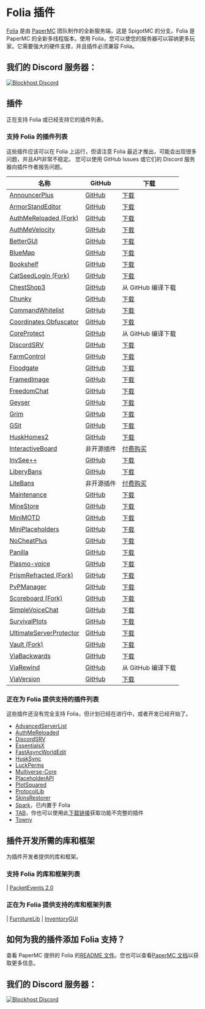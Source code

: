 # Folia 插件
[Folia](https://github.com/PaperMC/Folia) 是由 [PaperMC](https://papermc.io) 团队制作的全新服务端，这是 SpigotMC 的分支。Folia 是 PaperMC 的全新多线程版本。使用 Folia，您可以使您的服务器可以容纳更多玩家。它需要强大的硬件支撑，并且插件必须兼容 Folia。

## 我们的 Discord 服务器：

[![Blockhost Discord](https://discord.com/api/guilds/1045987129651625994/widget.png?style=banner2)](https://discord.gg/GcemTB848R)

## 插件
正在支持 Folia 或已经支持它的插件列表。

### 支持 Folia 的插件列表
这些插件应该可以在 Folia 上运行，但请注意 Folia 最近才推出，可能会出现很多问题，并且API非常不稳定。
您可以使用 GitHub Issues 或它们的 Discord 服务器向插件作者报告问题。

| 名称 | GitHub | 下载                                                                              |
| --- | --- |---------------------------------------------------------------------------------|
| [AnnouncerPlus](https://www.spigotmc.org/resources/announcer-plus-hex-rgb-placeholderapi-json-toast.81005/) | [GitHub](https://github.com/jpenilla/AnnouncerPlus) | [下载](https://jenkins.jpenilla.xyz/job/AnnouncerPlus/)                           |
| [ArmorStandEditor](https://modrinth.com/plugin/armorstandeditor-reborn/) | [GitHub](https://github.com/Wolfieheart/ArmorStandEditor) | [下载](https://modrinth.com/plugin/armorstandeditor-reborn/versions#all-versions) |
| [AuthMeReloaded (Fork)](https://github.com/HaHaWTH/AuthMeReReloaded/) | [GitHub](https://github.com/HaHaWTH/AuthMeReReloaded/) | [下载](https://github.com/HaHaWTH/AuthMeReReloaded/releases/latest/) |
| [AuthMeVelocity](https://modrinth.com/plugin/authmevelocity) | [GitHub](https://github.com/4drian3d/AuthMeVelocity) | [下载](https://modrinth.com/plugin/authmevelocity/versions#all-versions)          |
| [BetterGUI](https://www.spigotmc.org/resources/bettergui.75620/) | [GitHub](https://github.com/BetterGUI-MC/BetterGUI/) | [下载](https://github.com/BetterGUI-MC/BetterGUI/releases)                        |
| [BlueMap](https://www.spigotmc.org/resources/bluemap.83557/) | [GitHub](https://github.com/jpenilla/AnnouncerPlus) | [下载](https://github.com/BlueMap-Minecraft/BlueMap/releases)                     |
| [Bookshelf](https://www.spigotmc.org/resources/bookshelf-store-books-inside-enchantment-table-boosting-supports-protection-plugins.75804/) | [GitHub](https://github.com/LOOHP/Bookshelf) | [下载](https://ci.loohpjames.com/job/Bookshelf/)                        |
| [CatSeedLogin (Fork)](https://github.com/RenYuan-MC/CatSeedLogin) | [GitHub](https://github.com/RenYuan-MC/CatSeedLogin) | [下载](https://github.com/RenYuan-MC/CatSeedLogin/releases)                       |
| [ChestShop3](https://www.spigotmc.org/resources/chestshop.51856/) | [GitHub](https://github.com/ChestShop-authors/ChestShop-3) | 从 GitHub 编译下载                                                                   |
| [Chunky](https://www.spigotmc.org/resources/chunky.81534/) | [GitHub](https://github.com/pop4959/Chunky) | [下载](https://ci.codemc.io/view/Author/job/pop4959/job/Chunky/)                  |
| [CommandWhitelist](https://www.spigotmc.org/resources/commandwhitelist-spigot-waterfall-velocity.81326/) | [GitHub](https://github.com/YouHaveTrouble/CommandWhitelist) | [下载](https://github.com/YouHaveTrouble/CommandWhitelist/releases)               |
| [Coordinates Obfuscator](https://www.spigotmc.org/resources/coordinates-obfuscator-1-19-2-spigot-paper-folia.81139/) | [GitHub](https://github.com/Cavallium/CoordinatesObfuscator) | [下载](https://github.com/cavallium/CoordinatesObfuscator/releases)               |
| [CoreProtect](https://modrinth.com/plugin/coreprotect) | [GitHub](https://github.com/PlayPro/CoreProtect/) | 从 GitHub 编译下载                                                                   |
| [DiscordSRV](https://www.spigotmc.org/resources/discordsrv.18494/) | [GitHub](https://github.com/DiscordSRV/DiscordSRV/) | [下载](https://snapshot.discordsrv.com/)                                          |
| [FarmControl](https://www.spigotmc.org/resources/farmcontrol-1-15-1-19.86923/) | [GitHub](https://www.spigotmc.org/resources/farmcontrol-1-15-1-19.86923/) | [下载](https://ci.froobworld.com/job/FarmControl/)                                |
| [Floodgate](https://wiki.geysermc.org/floodgate/) | [GitHub](https://github.com/GeyserMC/Floodgate) | [下载](https://ci.opencollab.dev/job/GeyserMC/job/Floodgate/job/master/)          |
| [FramedImage](https://github.com/JNNGL/framedImage) | [GitHub](https://github.com/JNNGL/framedImage) | [下载](https://github.com/JNNGL/framedImage/releases)                             |
| [FreedomChat](https://modrinth.com/plugin/freedomchat) | [GitHub](https://github.com/e-im/FreedomChat) | [下载](https://modrinth.com/plugin/freedomchat/versions#all-versions)             |
| [Geyser](https://www.spigotmc.org/resources/geyser-minecraft-bedrock-protocol-support.81297/) | [GitHub](https://github.com/GeyserMC/Geyser) | [下载](https://geysermc.org/下载)                                                   |
| [Grim](https://www.spigotmc.org/resources/grim-anticheat.99923/) | [GitHub](https://github.com/GrimAnticheat/Grim) | [下载](https://www.spigotmc.org/resources/grim-anticheat.99923/)                  |
| [GSit](https://www.spigotmc.org/resources/gsit-modern-sit-seat-and-chair-lay-and-crawl-plugin-1-13-x-1-19-x.62325/) | [GitHub](https://github.com/Gecolay/GSit) | [下载](https://github.com/Gecolay/GSit/releases)                                  |
| [HuskHomes2](https://www.spigotmc.org/resources/%E2%AD%90-huskhomes-1-16-1-19-%E2%AD%90-simple-intuitive-teleportation-suite-with-cross-server-support.83767/) | [GitHub](https://github.com/WiIIiam278/HuskHomes2) | [下载](https://www.spigotmc.org/resources/%E2%AD%90-huskhomes-1-16-1-19-%E2%AD%90-simple-intuitive-teleportation-suite-with-cross-server-support.83767/) |
| [InteractiveBoard](https://www.spigotmc.org/resources/interactiveboard.77114/) | 非开源插件 | [付费购买](https://www.spigotmc.org/resources/interactiveboard.77114/)                             |
| [InvSee++](https://www.spigotmc.org/resources/invsee.82342/) | [GitHub](https://github.com/Jannyboy11/InvSee-plus-plus) | [下载](https://github.com/Jannyboy11/InvSee-plus-plus/releases)                   |
| [LiberyBans](https://spigotmc.org/resources/81063) | [GitHub](https://github.com/A248/LibertyBans) | [下载](https://ci.hahota.net/job/LibertyBans/)                                    |
| [LiteBans](https://www.spigotmc.org/resources/litebans.3715/) | 非开源插件 | [付费购买](https://www.spigotmc.org/resources/litebans.3715/) |
| [Maintenance](https://hangar.papermc.io/kennytv/Maintenance) | [GitHub](https://github.com/kennytv/Maintenance) | [下载](https://hangar.papermc.io/kennytv/Maintenance/versions)                    |
| [MineStore](https://minestorecms.com) | [GitHub](https://github.com/ChromMob/MineStoreRecode) | [下载](https://js.chrommob.fun/job/MineStore/)                                    |
| [MiniMOTD](https://www.spigotmc.org/resources/minimotd-server-list-motd-plugin-with-rgb-gradients.81254/) | [GitHub](https://github.com/jpenilla/MiniMOTD) | [下载](https://github.com/jpenilla/MiniMOTD/actions)                              |
| [MiniPlaceholders](https://modrinth.com/plugin/miniplaceholders) | [GitHub](https://github.com/MiniPlaceholders/MiniPlaceholders/) | [下载](https://modrinth.com/plugin/miniplaceholders/versions#all-versions)        |
| [NoCheatPlus](https://github.com/Updated-NoCheatPlus/NoCheatPlus) | [GitHub](https://github.com/Updated-NoCheatPlus/NoCheatPlus) | [下载](https://ci.codemc.io/job/Updated-NoCheatPlus/job/Updated-NoCheatPlus/)     |
| [Panilla](https://www.spigotmc.org/resources/panilla-prevent-hacked-items.65694/) | [GitHub](https://www.spigotmc.org/resources/panilla-prevent-hacked-items.65694/) | [下载](https://github.com/ds58/Panilla/releases)                                  |
| [Plasmo-voice](https://www.spigotmc.org/resources/plasmo-voice-server.91064/) | [GitHub](https://github.com/plasmoapp/plasmo-voice) | [下载](https://github.com/plasmoapp/plasmo-voice/releases)                        |
| [PrismRefracted (Fork)](https://beta.mcbbs.net/resource/servermod/qcnedi83) | [GitHub](https://github.com/Rothes/PrismRefracted) | [下载](https://github.com/Rothes/PrismRefracted/releases)                         |
| [PvPManager](https://www.spigotmc.org/resources/pvpmanager.10610/) | [GitHub](https://github.com/ChanceSD/PvPManager) | [下载](https://ci.codemc.io/job/ChanceSD/job/PvPManager/)                         |
| [Scoreboard (Fork)](https://github.com/okocraft/Scoreboard-Folia) | [GitHub](https://github.com/okocraft/Scoreboard-Folia) | [下载](https://github.com/okocraft/Scoreboard-Folia/releases)                     |
| [SimpleVoiceChat](https://www.spigotmc.org/resources/simple-voice-chat.93738/) | [GitHub](https://github.com/henkelmax/simple-voice-chat) | [下载](https://modrinth.com/plugin/simple-voice-chat/versions?l=bukkit)           |
| [SurvivalPlots](https://www.spigotmc.org/resources/survival-plots.108627/) | [GitHub](https://github.com/destial/SurvivalPlots) | [下载](https://www.spigotmc.org/resources/survival-plots.108627/)                 |
| [UltimateServerProtector](https://www.spigotmc.org/resources/ultimateserverprotector-admins-operators-security-plugin-lightweight-and-async.105237/) | [GitHub](https://github.com/Overwrite987/UltimateServerProtector) | [下载](https://github.com/Overwrite987/UltimateServerProtector/releases)          |
| [Vault (Fork)](https://github.com/Geolykt/Vault) | [GitHub](https://github.com/Geolykt/Vault) | [下载](https://github.com/Geolykt/Vault/releases/tag/v1.7.3-folia)                |
| [ViaBackwards](https://www.spigotmc.org/resources/viabackwards.27448/) | [GitHub](https://github.com/ViaVersion/ViaBackwards) | [下载](https://ci.viaversion.com/view/ViaBackwards/job/ViaBackwards-DEV/)         |
| [ViaRewind](https://www.spigotmc.org/resources/viarewind.52109/) | [GitHub](https://github.com/ViaVersion/ViaRewind) | 从 GitHub 编译下载                                                                   |
| [ViaVersion](https://www.spigotmc.org/resources/viaversion.19254/) | [GitHub](https://github.com/ViaVersion/ViaVersion) | [下载](https://ci.viaversion.com/job/ViaVersion-DEV/)                             |


### 正在为 Folia 提供支持的插件列表
这些插件还没有完全支持 Folia，但计划已经在进行中，或者开发已经开始了。
- [AdvancedServerList](https://github.com/Andre601/AdvancedServerList)
- [AuthMeReloaded](https://github.com/AuthMe/AuthMeReloaded/pull/2701)
- [DiscordSRV](https://github.com/DiscordSRV/Ascension)
- [EssentialsX](https://github.com/EssentialsX/Essentials/tree/refactor/folia)
- [FastAsyncWorldEdit](https://github.com/IntellectualSites/FastAsyncWorldEdit/pull/2171)
- [HuskSync](https://github.com/WiIIiam278/HuskSync/issues/131)
- [LuckPerms](https://github.com/LuckPerms/LuckPerms/tree/feat/folia)
- [Multiverse-Core](https://github.com/Multiverse/Multiverse-Core/issues/2901)
- [PlaceholderAPI](https://github.com/PlaceholderAPI/PlaceholderAPI/tree/feature/folia-support)
- [PlotSquared](https://github.com/IntellectualSites/PlotSquared/pull/4009)
- [ProtocolLib](https://github.com/dmulloy2/ProtocolLib/issues/2281)
- [SkinsRestorer](https://github.com/SkinsRestorer/SkinsRestorerX/tree/v15)
- [Spark](https://github.com/lucko/spark/tree/feat/folia)，已内置于 Folia
- [TAB](https://github.com/NEZNAMY/TAB/tree/v4)，你也可以使用此[下载链接](https://cdn.discordapp.com/attachments/959396853592490004/1096427335986720858/TAB.v3.3.2.jar)获取功能不完整的插件
- [Towny](https://github.com/TownyAdvanced/Towny/tree/feat/folia)

## 插件开发所需的库和框架
为插件开发者提供的库和框架。

### 支持 Folia 的库和框架列表
| [PacketEvents 2.0](https://github.com/retrooper/packetevents/tree/2.0)

### 正在为 Folia 提供支持的库和框架列表
| [FurnitureLib](https://github.com/Ste3et/FurnitureLib/tree/folia)
| [InventoryGUI](https://github.com/Phoenix616/InventoryGui/issues/46)

## 如何为我的插件添加 Folia 支持？
查看 PaperMC 提供的 Folia 的[README 文件](https://github.com/PaperMC/Folia)。您也可以查看[PaperMC 文档](https://docs.papermc.io/folia)以获取更多信息。

## 我们的 Discord 服务器：

[![Blockhost Discord](https://discord.com/api/guilds/1045987129651625994/widget.png?style=banner2)](https://discord.gg/GcemTB848R)

